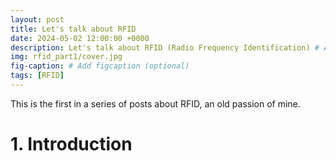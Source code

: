 ```yaml
---
layout: post
title: Let's talk about RFID
date: 2024-05-02 12:00:00 +0000
description: Let's talk about RFID (Radio Frequency Identification) # Add post description (optional)
img: rfid_part1/cover.jpg
fig-caption: # Add figcaption (optional)
tags: [RFID]
---
```


This is the first in a series of posts about RFID, an old passion of mine.

# 1. Introduction

